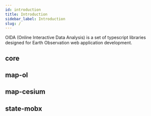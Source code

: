 ```yaml
---
id: introduction
title: Introduction
sidebar_label: Introduction
slug: /
---
```


OIDA (Online Interactive Data Analysis) is a set of typescript libraries designed for Earth Observation web application development.

## core

## map-ol

## map-cesium

## state-mobx
